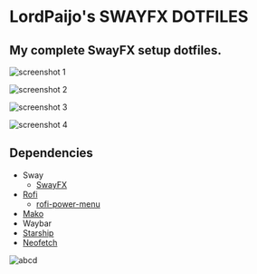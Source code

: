# LordPaijo's SWAYFX DOTFILES
 ## My complete SwayFX setup dotfiles.

 ![screenshot 1](https://github.com/berakpaijo/swayfx-dotfiles/tree/main/ss-0.png)

 ![screenshot 2](https://github.com/berakpaijo/swayfx-dotfiles/tree/main/ss-1.png)

 ![screenshot 3](https://github.com/berakpaijo/swayfx-dotfiles/tree/main/ss-2.png)

 ![screenshot 4](https://github.com/berakpaijo/swayfx-dotfiles/tree/main/ss-3.png)
 
 ## Dependencies
 - Sway
   - [SwayFX](https://github.com/WillPower3309/swayfx)
 - [Rofi](https://github.com/davatorium/rofi)
   - [rofi-power-menu](https://github.com/jluttine/rofi-power-menu)
 - [Mako](https://github.com/emersion/mako)
 - Waybar
 - [Starship](https://starship.rs/)
 - [Neofetch](https://github.com/dylanaraps/neofetch)

 ![abcd](https://github.com/berakpaijo/img/blob/main/New%20Piskel.gif)
